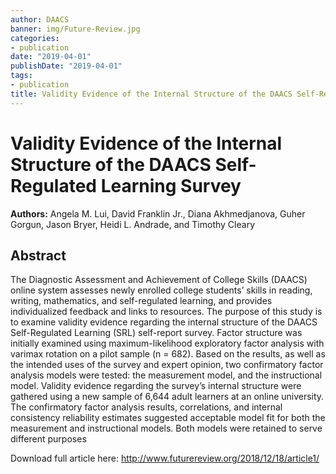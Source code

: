 ```yaml
---
author: DAACS
banner: img/Future-Review.jpg
categories:
- publication
date: "2019-04-01"
publishDate: "2019-04-01"
tags:
- publication
title: Validity Evidence of the Internal Structure of the DAACS Self-Regulated Learning Survey
---
```


# Validity Evidence of the Internal Structure of the DAACS Self-Regulated Learning Survey

**Authors:** Angela M. Lui, David Franklin Jr., Diana Akhmedjanova, Guher Gorgun, Jason Bryer, Heidi L. Andrade, and Timothy Cleary

## Abstract

The Diagnostic Assessment and Achievement of College Skills (DAACS) online system assesses newly enrolled college students’ skills in reading, writing, mathematics, and self-regulated learning, and provides individualized feedback and links to resources. The purpose of this study is to examine validity evidence regarding the internal structure of the DAACS Self-Regulated Learning (SRL) self-report survey. Factor structure was initially examined using maximum-likelihood exploratory factor analysis with varimax rotation on a pilot sample (n = 682). Based on the results, as well as the intended uses of the survey and expert opinion, two confirmatory factor analysis models were tested: the measurement model, and the instructional model. Validity evidence regarding the survey’s internal structure were gathered using a new sample of 6,644 adult learners at an online university. The confirmatory factor analysis results, correlations, and internal consistency reliability estimates suggested acceptable model fit for both the measurement and instructional models. Both models were retained to serve different purposes

Download full article here: http://www.futurereview.org/2018/12/18/article1/
